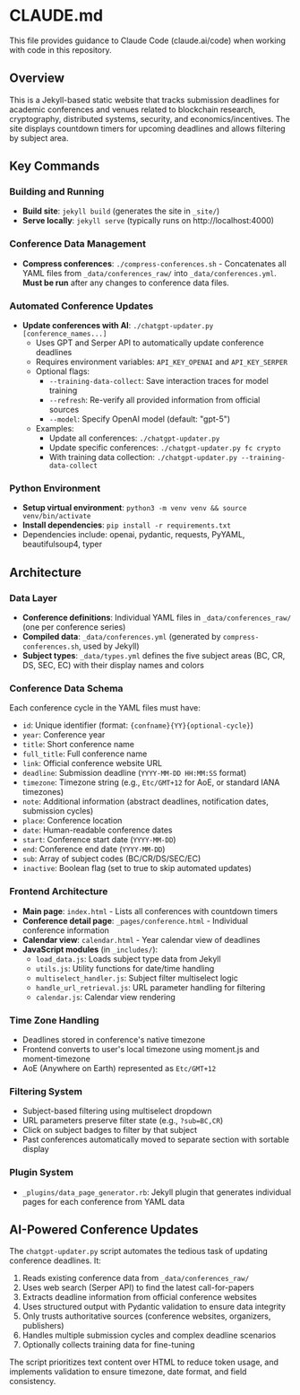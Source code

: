 # CLAUDE.md

This file provides guidance to Claude Code (claude.ai/code) when working with code in this repository.

## Overview

This is a Jekyll-based static website that tracks submission deadlines for academic conferences and venues related to blockchain research, cryptography, distributed systems, security, and economics/incentives. The site displays countdown timers for upcoming deadlines and allows filtering by subject area.

## Key Commands

### Building and Running
- **Build site**: `jekyll build` (generates the site in `_site/`)
- **Serve locally**: `jekyll serve` (typically runs on http://localhost:4000)

### Conference Data Management
- **Compress conferences**: `./compress-conferences.sh` - Concatenates all YAML files from `_data/conferences_raw/` into `_data/conferences.yml`. **Must be run** after any changes to conference data files.

### Automated Conference Updates
- **Update conferences with AI**: `./chatgpt-updater.py [conference_names...]`
  - Uses GPT and Serper API to automatically update conference deadlines
  - Requires environment variables: `API_KEY_OPENAI` and `API_KEY_SERPER`
  - Optional flags:
    - `--training-data-collect`: Save interaction traces for model training
    - `--refresh`: Re-verify all provided information from official sources
    - `--model`: Specify OpenAI model (default: "gpt-5")
  - Examples:
    - Update all conferences: `./chatgpt-updater.py`
    - Update specific conferences: `./chatgpt-updater.py fc crypto`
    - With training data collection: `./chatgpt-updater.py --training-data-collect`

### Python Environment
- **Setup virtual environment**: `python3 -m venv venv && source venv/bin/activate`
- **Install dependencies**: `pip install -r requirements.txt`
- Dependencies include: openai, pydantic, requests, PyYAML, beautifulsoup4, typer

## Architecture

### Data Layer
- **Conference definitions**: Individual YAML files in `_data/conferences_raw/` (one per conference series)
- **Compiled data**: `_data/conferences.yml` (generated by `compress-conferences.sh`, used by Jekyll)
- **Subject types**: `_data/types.yml` defines the five subject areas (BC, CR, DS, SEC, EC) with their display names and colors

### Conference Data Schema
Each conference cycle in the YAML files must have:
- `id`: Unique identifier (format: `{confname}{YY}{optional-cycle}`)
- `year`: Conference year
- `title`: Short conference name
- `full_title`: Full conference name
- `link`: Official conference website URL
- `deadline`: Submission deadline (`YYYY-MM-DD HH:MM:SS` format)
- `timezone`: Timezone string (e.g., `Etc/GMT+12` for AoE, or standard IANA timezones)
- `note`: Additional information (abstract deadlines, notification dates, submission cycles)
- `place`: Conference location
- `date`: Human-readable conference dates
- `start`: Conference start date (`YYYY-MM-DD`)
- `end`: Conference end date (`YYYY-MM-DD`)
- `sub`: Array of subject codes (BC/CR/DS/SEC/EC)
- `inactive`: Boolean flag (set to true to skip automated updates)

### Frontend Architecture
- **Main page**: `index.html` - Lists all conferences with countdown timers
- **Conference detail page**: `_pages/conference.html` - Individual conference information
- **Calendar view**: `calendar.html` - Year calendar view of deadlines
- **JavaScript modules** (in `_includes/`):
  - `load_data.js`: Loads subject type data from Jekyll
  - `utils.js`: Utility functions for date/time handling
  - `multiselect_handler.js`: Subject filter multiselect logic
  - `handle_url_retrieval.js`: URL parameter handling for filtering
  - `calendar.js`: Calendar view rendering

### Time Zone Handling
- Deadlines stored in conference's native timezone
- Frontend converts to user's local timezone using moment.js and moment-timezone
- AoE (Anywhere on Earth) represented as `Etc/GMT+12`

### Filtering System
- Subject-based filtering using multiselect dropdown
- URL parameters preserve filter state (e.g., `?sub=BC,CR`)
- Click on subject badges to filter by that subject
- Past conferences automatically moved to separate section with sortable display

### Plugin System
- `_plugins/data_page_generator.rb`: Jekyll plugin that generates individual pages for each conference from YAML data

## AI-Powered Conference Updates

The `chatgpt-updater.py` script automates the tedious task of updating conference deadlines. It:
1. Reads existing conference data from `_data/conferences_raw/`
2. Uses web search (Serper API) to find the latest call-for-papers
3. Extracts deadline information from official conference websites
4. Uses structured output with Pydantic validation to ensure data integrity
5. Only trusts authoritative sources (conference websites, organizers, publishers)
6. Handles multiple submission cycles and complex deadline scenarios
7. Optionally collects training data for fine-tuning

The script prioritizes text content over HTML to reduce token usage, and implements validation to ensure timezone, date format, and field consistency.